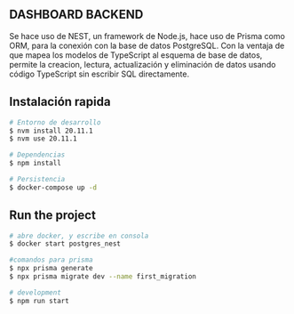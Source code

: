 ## DASHBOARD BACKEND

Se hace uso de NEST, un framework de Node.js, hace uso de Prisma como ORM, para la conexión con la base de datos PostgreSQL. Con la ventaja de que mapea los modelos de TypeScript al esquema de base de datos, permite la creacion, lectura, actualización y eliminación de datos usando código TypeScript sin escribir SQL directamente.

## Instalación rapida

```bash
# Entorno de desarrollo
$ nvm install 20.11.1
$ nvm use 20.11.1

# Dependencias
$ npm install

# Persistencia
$ docker-compose up -d
```

## Run the project

```bash
# abre docker, y escribe en consola
$ docker start postgres_nest

#comandos para prisma
$ npx prisma generate
$ npx prisma migrate dev --name first_migration

# development
$ npm run start
```